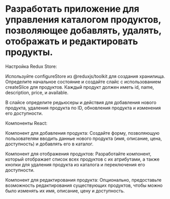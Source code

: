 

# Разработать приложение для управления каталогом продуктов, позволяющее добавлять, удалять, отображать и редактировать продукты.

Настройка Redux Store:

Используйте configureStore из @reduxjs/toolkit для создания хранилища.
Определите начальное состояние и создайте слайс с использованием createSlice для продуктов. Каждый продукт должен иметь id, name, description, price, и available.

В слайсе определите редьюсеры и действия для добавления нового продукта, удаления продукта по ID, обновления продукта и изменения его доступности.

Компоненты React:

Компонент для добавления продукта:
Создайте форму, позволяющую пользователям вводить данные нового продукта (имя, описание, цена, доступность) и добавлять его в каталог.

Компонент для отображения продуктов:
Разработайте компонент, который отображает список всех продуктов с их атрибутами, а также кнопки для удаления продукта из каталога и переключения его доступности.

Компонент для редактирования продукта:
Опционально, предоставьте возможность редактирования существующих продуктов, чтобы можно было изменять их имя, описание, цену и доступность.